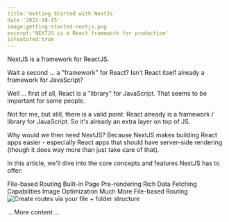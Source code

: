 ```yaml
---
title:'Getting Started with NextJs'
date:'2022-10-15'
image:getting-started-nextjs.png
excerpt:'NEXTJS is a React framework for production'
isFeatured:true
---
```


NextJS is a framework for ReactJS.

Wait a second ... a "framework" for React? Isn't React itself already a framework for JavaScript?

Well ... first of all, React is a "library" for JavaScript. That seems to be important for some people.

Not for me, but still, there is a valid point: React already is a framework / library for JavaScript. So it's already an extra layer on top of JS.

Why would we then need NextJS?
Because NextJS makes building React apps easier - especially React apps that should have server-side rendering (though it does way more than just take care of that).

In this article, we'll dive into the core concepts and features NextJS has to offer:

File-based Routing
Built-in Page Pre-rendering
Rich Data Fetching Capabilities
Image Optimization
Much More
File-based Routing
![Create routes via your file + folder structure](nextjs-file-based-routing.png)

... More content ...

